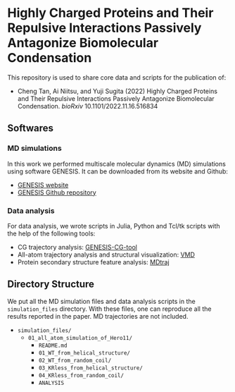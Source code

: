 # Highly Charged Proteins and Their Repulsive Interactions Passively Antagonize Biomolecular Condensation

This repository is used to share core data and scripts for the publication of:
- Cheng Tan, Ai Niitsu, and Yuji Sugita (2022) Highly Charged Proteins and Their Repulsive Interactions Passively Antagonize Biomolecular Condensation. *bioRxiv* 10.1101/2022.11.16.516834


## Softwares

### MD simulations

In this work we performed multiscale molecular dynamics (MD) simulations using software GENESIS. It can be downloaded from its website and Github:
- [GENESIS website](https://www.r-ccs.riken.jp/labs/cbrt/genesis-version-2-0/)
- [GENESIS Github repository](https://github.com/genesis-release-r-ccs/genesis)

### Data analysis

For data analysis, we wrote scripts in Julia, Python and Tcl/tk scripts with the help of the following tools:
- CG trajectory analysis: [GENESIS-CG-tool](https://github.com/genesis-release-r-ccs/genesis_cg_tool)
- All-atom trajectory analysis and structural visualization: [VMD](https://www.ks.uiuc.edu/Research/vmd/)
- Protein secondary structure feature analysis: [MDtraj](https://www.mdtraj.org/1.9.8.dev0/index.html)


## Directory Structure

We put all the MD simulation files and data analysis scripts in the `simulation_files` directory.  With these files, one can reproduce all the results reported in the paper. MD trajectories are not included.

- `simulation_files/`
  - `01_all_atom_simulation_of_Hero11/`
    - `README.md`
    - `01_WT_from_helical_structure/`
    - `02_WT_from_random_coil/`
    - `03_KRless_from_helical_structure/`
    - `04_KRless_from_random_coil/`
    - `ANALYSIS`

